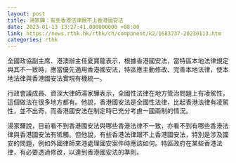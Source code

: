 ```yaml
---
layout: post
title: 湯家驊：有些香港法律跟不上香港國安法
date: 2023-01-13 13:27:41.000000000 +08:00
link: https://news.rthk.hk/rthk/ch/component/k2/1683737-20230113.htm
categories: rthk
---
```


全國政協副主席、港澳辦主任夏寶龍表示，根據香港國安法，當特區本地法律規定與其不一致時，應當優先適用香港國安法，特區應主動修改、完善本地法律，使本地法律與香港國安法實現有機統一。

行政會議成員、資深大律師湯家驊表示，全國性法律在地方管治問題上有凌駕性，這個做法在很多地方都有。他說，香港國安法是全國性法律，比起香港法律有凌駕性，並不出奇，而香港國安法在制定時已充分考慮一國兩制的情況。

湯家驊說，目前看不到香港國安法與哪些香港法律不一致，亦看不到有哪些香港法律與香港國安法有牴觸。但他說，有些香港法律跟不上香港國安法，特別是涉及國安的問題，例如外國律師來港處理國安案件時應該如何。特區政府在某些香港法律，有必要透過修改，以達到香港國安法的準則。
